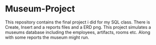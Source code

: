 # Museum-Project
This repository contains the final project i did for my SQL class. There is Create, Insert and a reports files and a ERD png. This project simulates a museums database including the employees, artifacts, rooms etc. Along with some reports the museum might run. 
